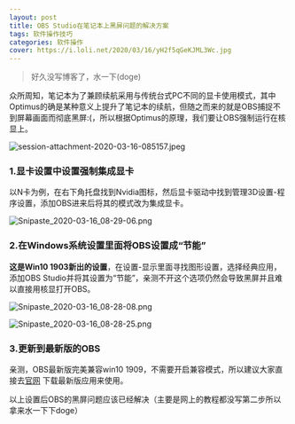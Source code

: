 ```yaml
---
layout: post
title: OBS Studio在笔记本上黑屏问题的解决方案
tags: 软件操作技巧
categories: 软件操作
cover: https://i.loli.net/2020/03/16/yH2f5qGeKJML3Wc.jpg
---
```


> 好久没写博客了，水一下(doge)

众所周知，笔记本为了兼顾续航采用与传统台式PC不同的显卡使用模式，其中Optimus的确是某种意义上提升了笔记本的续航，但随之而来的就是OBS捕捉不到屏幕画面而彻底黑屏:(，所以根据Optimus的原理，我们要让OBS强制运行在核显上。

![session-attachment-2020-03-16-085157.jpeg](https://i.loli.net/2020/03/16/5O1dyXYD2qTJMFP.jpg)

### 1.显卡设置中设置强制集成显卡

以N卡为例，在右下角托盘找到Nvidia图标，然后显卡驱动中找到管理3D设置-程序设置，添加OBS进来后将其的模式改为集成显卡。

![Snipaste_2020-03-16_08-29-06.png](https://i.loli.net/2020/03/16/Wen52kqViEShBHO.png)


### 2.在Windows系统设置里面将OBS设置成“节能”

**这是Win10 1903新出的设置**，在设置-显示里面寻找图形设置，选择经典应用，添加OBS Studio并将其设置为“节能”，亲测不开这个选项仍然会导致黑屏并且难以直接用核显打开OBS。

![Snipaste_2020-03-16_08-28-08.png](https://i.loli.net/2020/03/16/3qi591mcAGCjv2b.png)

![Snipaste_2020-03-16_08-28-25.png](https://i.loli.net/2020/03/16/isptSqgCBLeX261.png)


### 3.更新到最新版的OBS

亲测，OBS最新版完美兼容win10 1909，不需要开启兼容模式，所以建议大家直接去[官网](https://takuron.top/go?url=https://obsproject.com/) 下载最新版应用来使用。

以上设置后OBS的黑屏问题应该已经解决（主要是网上的教程都没写第二步所以拿来水一下下doge）
